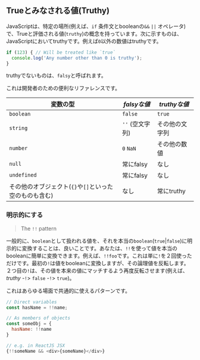 ## Trueとみなされる値(Truthy)

JavaScriptは、特定の場所(例えば、`if` 条件文とbooleanの`&&` `||` オペレータ)で、Trueと評価される値(`truthy`)の概念を持っています。次に示すものは、JavaScriptにおいてtruthyです。例えば`0`以外の数値はtruthyです。

```ts
if (123) { // Will be treated like `true`
  console.log('Any number other than 0 is truthy');
}
```

truthyでないものは、`falsy`と呼ばれます。

これは開発者のための便利なリファレンスです。

| 変数の型         | *falsyな値*              | *truthyな値*             |
|-----------------|--------------------------|--------------------------|
| `boolean`       | `false`                  | `true`                   |
| `string`        | `''` (空文字列)      | その他の文字列             |
| `number`        | `0`  `NaN`               | その他の数値               |
| `null`          | 常にfalsy                 | なし                     |
| `undefined`     | 常にfalsy                 | なし                     |
| その他のオブジェクト(`{}`や`[]`といった空のものも含む) | なし | 常にtruthy |


### 明示的にする

> The `!!` pattern

一般的に、`boolean`として扱われる値を、それを本当の`boolean`(`true`|`false`)に明示的に変換することは、良いことです。あなたは、`!!`を使って値を本当のbooleanに簡単に変換できます。例えば、`!!foo`です。これは単に`!`を２回使っただけです。最初の`!`は値をbooleanに変換しますが、その論理値を反転します。２つ目の`!`は、その値を本来の値にマッチするよう再度反転させます(例えば、 *truthy* -`!`> `false` -`!`> `true`)。

これはあらゆる場面で共通的に使えるパターンです。

```js
// Direct variables
const hasName = !!name;

// As members of objects
const someObj = {
  hasName: !!name
}

// e.g. in ReactJS JSX
{!!someName && <div>{someName}</div>}
```
